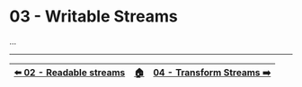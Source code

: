 # 03 - Writable Streams

...



---

| [⬅️ 02 - Readable streams](/02-readable-streams/README.md) | [🏠](/README.md)| [04 - Transform Streams ➡️](/04-transform-streams/README.md)|
|:--------------|:------:|------------------------------------------------:|
